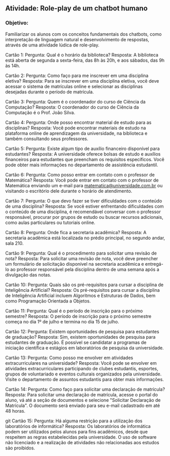 ## Atividade: Role-play de um chatbot humano

### Objetivo: 
Familiarizar os alunos com os conceitos fundamentais dos chatbots, como interpretação de linguagem natural e desenvolvimento de respostas, através de uma atividade lúdica de role-play.


Cartão 1:
Pergunta: Qual é o horário da biblioteca?
Resposta: A biblioteca está aberta de segunda a sexta-feira, das 8h às 20h, e aos sábados, das 9h às 14h.

Cartão 2:
Pergunta: Como faço para me inscrever em uma disciplina eletiva?
Resposta: Para se inscrever em uma disciplina eletiva, você deve acessar o sistema de matrículas online e selecionar as disciplinas desejadas durante o período de matrícula.

Cartão 3:
Pergunta: Quem é o coordenador do curso de Ciência da Computação?
Resposta: O coordenador do curso de Ciência da Computação é o Prof. João Silva.

Cartão 4:
Pergunta: Onde posso encontrar material de estudo para as disciplinas?
Resposta: Você pode encontrar materiais de estudo na plataforma online de aprendizagem da universidade, na biblioteca e também consultando seus professores.

Cartão 5:
Pergunta: Existe algum tipo de auxílio financeiro disponível para estudantes?
Resposta: A universidade oferece bolsas de estudo e auxílios financeiros para estudantes que preencham os requisitos específicos. Você pode obter mais informações no departamento de assistência estudantil.

Cartão 6:
Pergunta: Como posso entrar em contato com o professor de Matemática?
Resposta: Você pode entrar em contato com o professor de Matemática enviando um e-mail para matematica@universidade.com.br ou visitando o escritório dele durante o horário de atendimento.

Cartão 7:
Pergunta: O que devo fazer se tiver dificuldades com o conteúdo de uma disciplina?
Resposta: Se você estiver enfrentando dificuldades com o conteúdo de uma disciplina, é recomendável conversar com o professor responsável, procurar por grupos de estudo ou buscar recursos adicionais, como aulas particulares ou tutoriais online.

Cartão 8:
Pergunta: Onde fica a secretaria acadêmica?
Resposta: A secretaria acadêmica está localizada no prédio principal, no segundo andar, sala 210.

Cartão 9:
Pergunta: Qual é o procedimento para solicitar uma revisão de nota?
Resposta: Para solicitar uma revisão de nota, você deve preencher um formulário de solicitação disponível na secretaria acadêmica e entregá-lo ao professor responsável pela disciplina dentro de uma semana após a divulgação das notas.

Cartão 10:
Pergunta: Quais são os pré-requisitos para cursar a disciplina de Inteligência Artificial?
Resposta: Os pré-requisitos para cursar a disciplina de Inteligência Artificial incluem Algoritmos e Estruturas de Dados, bem como Programação Orientada a Objetos.

Cartão 11:
Pergunta: Qual é o período de inscrição para o próximo semestre?
Resposta: O período de inscrição para o próximo semestre começa no dia 1º de julho e termina no dia 15 de julho.

Cartão 12:
Pergunta: Existem oportunidades de pesquisa para estudantes de graduação?
Resposta: Sim, existem oportunidades de pesquisa para estudantes de graduação. É possível se candidatar a programas de iniciação científica e estágios em laboratórios de pesquisa da universidade.

Cartão 13:
Pergunta: Como posso me envolver em atividades extracurriculares na universidade?
Resposta: Você pode se envolver em atividades extracurriculares participando de clubes estudantis, esportes, grupos de voluntariado e eventos culturais organizados pela universidade. Visite o departamento de assuntos estudantis para obter mais informações.

Cartão 14:
Pergunta: Como faço para solicitar uma declaração de matrícula?
Resposta: Para solicitar uma declaração de matrícula, acesse o portal do aluno, vá até a seção de documentos e selecione "Solicitar Declaração de Matrícula". O documento será enviado para seu e-mail cadastrado em até 48 horas.

git Cartão 15:
Pergunta: Há alguma restrição para a utilização dos laboratórios de informática?
Resposta: Os laboratórios de informática podem ser utilizados pelos alunos para fins acadêmicos, desde que respeitem as regras estabelecidas pela universidade. O uso de software não licenciado e a realização de atividades não relacionadas aos estudos são proibidos.

